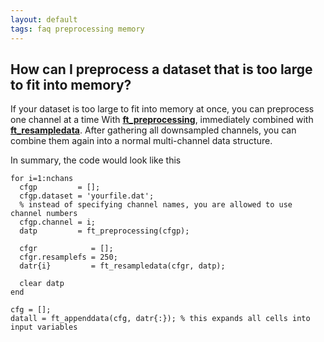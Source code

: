```yaml
---
layout: default
tags: faq preprocessing memory
---
```


## How can I preprocess a dataset that is too large to fit into memory?

If your dataset is too large to fit into memory at once, you can preprocess one channel at a time With **[ft_preprocessing](/reference/ft_preprocessing)**, immediately combined with **[ft_resampledata](/reference/ft_resampledata)**. After gathering all downsampled channels, you can combine them again into a normal multi-channel data structure. 

In summary, the code would look like this

	
	
	for i=1:nchans
	  cfgp         = [];
	  cfgp.dataset = 'yourfile.dat';
	  % instead of specifying channel names, you are allowed to use channel numbers
	  cfgp.channel = i;
	  datp         = ft_preprocessing(cfgp);
	  
	  cfgr            = [];
	  cfgr.resamplefs = 250; 
	  datr{i}         = ft_resampledata(cfgr, datp);
	  
	  clear datp
	end
	
	cfg = [];
	datall = ft_appenddata(cfg, datr{:}); % this expands all cells into input variables





